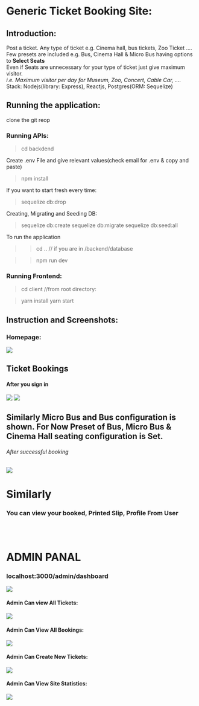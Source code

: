 # Generic Ticket Booking Site:
## Introduction:
<div>Post a ticket. Any type of ticket e.g. Cinema hall, bus tickets, Zoo Ticket ....</div>
<div>Few presets are included e.g. Bus, Cinema Hall & Micro Bus having options to <b> Select Seats</b></div>
<div>Even if Seats are unnecessary for your type of ticket just give maximum visitor.</div>
<div><i>i.e. Maximum visitor per day for Museum, Zoo, Concert, Cable Car, ....</i></div>

<div><div>Stack: Nodejs(library: Express), Reactjs, Postgres(ORM: Sequelize)</div></div>

## Running the application:
clone the git reop

### Running APIs:

> cd backdend

Create .env File and give relevant values(check email for .env & copy and paste)

> npm install

If you want to start fresh every time: 
> sequelize db:drop

Creating, Migrating and Seeding DB:
> sequelize db:create
> sequelize db:migrate
> sequelize db:seed:all

To run the application 
>>cd .. // if you are in /backend/database

>>npm run dev

### Running Frontend:
 
 > cd client //from root directory:
 
 > yarn install
 > yarn start
 
<div></div>

## Instruction and Screenshots:

### Homepage:

<img src="https://i.imgur.com/SfcsSS8.png" />

## Ticket Bookings
#### After you sign in <div>
<div>
<img src="https://i.imgur.com/VtE2NCx.png" />
<img src="https://i.imgur.com/FBZrjxP.png" />
</div>
<div>
<h2>Similarly Micro Bus and Bus configuration is shown. For Now Preset of Bus, Micro Bus & Cinema Hall  seating configuration is Set.</h5>
</div>

<h6>After successful booking </h6>
<div>
<img src="https://i.imgur.com/dzF0RrH.png" />
</div>


# Similarly
### You can view your booked, Printed Slip, Profile From User


<br /> <br />
<h1>ADMIN PANAL</h1>
<h3>localhost:3000/admin/dashboard</h3>
<img src="https://i.imgur.com/PeNX0m1.png" />

<h4>Admin Can view All Tickets:<h4>
<img src="https://i.imgur.com/5p3wYsx.png" />

<h4>Admin Can View All Bookings:</h4>
<img src="https://i.imgur.com/kjIDMNv.png" />

<h4>Admin Can Create New Tickets:</h4>
<img src="https://i.imgur.com/0h6SPXM.png" />

<h4>Admin Can View Site Statistics:</h4>
<img src="https://i.imgur.com/XLlMvxa.png" />



